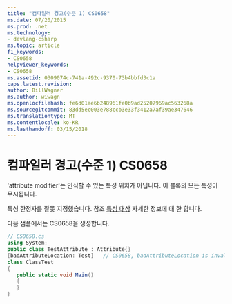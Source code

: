 ```yaml
---
title: "컴파일러 경고(수준 1) CS0658"
ms.date: 07/20/2015
ms.prod: .net
ms.technology:
- devlang-csharp
ms.topic: article
f1_keywords:
- CS0658
helpviewer_keywords:
- CS0658
ms.assetid: 0309074c-741a-492c-9370-73b4bbfd3c1a
caps.latest.revision: 
author: BillWagner
ms.author: wiwagn
ms.openlocfilehash: fe6d01ae6b248961fe0b9ad25207969ac563268a
ms.sourcegitcommit: 83dd5ec003e788ccb3e33f3412a7af39ae347646
ms.translationtype: MT
ms.contentlocale: ko-KR
ms.lasthandoff: 03/15/2018
---
```

# <a name="compiler-warning-level-1-cs0658"></a>컴파일러 경고(수준 1) CS0658
'attribute modifier'는 인식할 수 있는 특성 위치가 아닙니다. 이 블록의 모든 특성이 무시됩니다.  
  
 특성 한정자를 잘못 지정했습니다. 참조 [특성 대상](http://msdn.microsoft.com/library/59a261f0-1cfb-4aa5-b610-6b735389882c) 자세한 정보에 대 한 합니다.  
  
 다음 샘플에서는 CS0658을 생성합니다.  
  
```csharp  
// CS0658.cs  
using System;  
public class TestAttribute : Attribute{}  
[badAttributeLocation: Test]   // CS0658, badAttributeLocation is invalid  
class ClassTest  
{  
   public static void Main()  
   {  
   }  
}  
```

